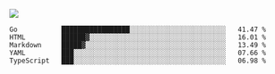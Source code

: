 ![](https://github-profile-summary-cards.vercel.app/api/cards/profile-details?username=igtm&theme=dracula)
<!--START_SECTION:waka-->
```text
Go           █████████████████░░░░░░░░░░░░░░░░░░░░░░░░   41.47 % 
HTML         ██████▓░░░░░░░░░░░░░░░░░░░░░░░░░░░░░░░░░░   16.01 % 
Markdown     █████▓░░░░░░░░░░░░░░░░░░░░░░░░░░░░░░░░░░░   13.49 % 
YAML         ███░░░░░░░░░░░░░░░░░░░░░░░░░░░░░░░░░░░░░░   07.66 % 
TypeScript   ███░░░░░░░░░░░░░░░░░░░░░░░░░░░░░░░░░░░░░░   06.98 % 
```
<!--END_SECTION:waka-->
